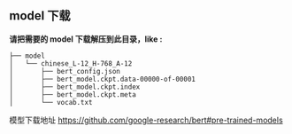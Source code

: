 ## model 下载

**请把需要的 model 下载解压到此目录，like :**

```
├── model
│   └── chinese_L-12_H-768_A-12
│       ├── bert_config.json
│       ├── bert_model.ckpt.data-00000-of-00001
│       ├── bert_model.ckpt.index
│       ├── bert_model.ckpt.meta
│       └── vocab.txt
```

模型下载地址 <https://github.com/google-research/bert#pre-trained-models>
